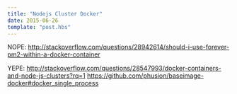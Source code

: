 ```yaml
---
title: "Nodejs Cluster Docker"
date: 2015-06-26
template: "post.hbs"
---
```




NOPE:
http://stackoverflow.com/questions/28942614/should-i-use-forever-pm2-within-a-docker-container

YEPE:
http://stackoverflow.com/questions/28547993/docker-containers-and-node-js-clusters?rq=1
https://github.com/phusion/baseimage-docker#docker_single_process